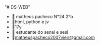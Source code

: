 "# DS-WEB" 

- 🔭 matheus pacheco N°24 2°b
- 🌱html, python e jv
- 👯17y
- 🤔 estudante do senai e sesi
- 💬matheuspacheco2007vieir@gmail.com
